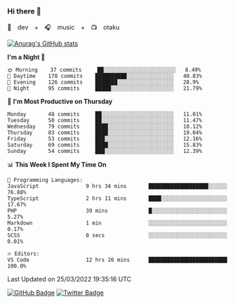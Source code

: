 ### Hi there 👋

🚀　dev　+　🎧　music　+　📺　otaku


[![Anurag's GitHub stats](https://github-readme-stats.vercel.app/api?username=koheitasaka&count_private=true&show_icons=true&theme=monokai)](https://github.com/koheitasaka/github-readme-stats)

<!--START_SECTION:waka-->
**I'm a Night 🦉** 

```text
🌞 Morning    37 commits     ██░░░░░░░░░░░░░░░░░░░░░░░   8.49% 
🌆 Daytime    178 commits    ██████████░░░░░░░░░░░░░░░   40.83% 
🌃 Evening    126 commits    ███████░░░░░░░░░░░░░░░░░░   28.9% 
🌙 Night      95 commits     █████░░░░░░░░░░░░░░░░░░░░   21.79%

```
📅 **I'm Most Productive on Thursday** 

```text
Monday       48 commits     ██░░░░░░░░░░░░░░░░░░░░░░░   11.01% 
Tuesday      50 commits     ██░░░░░░░░░░░░░░░░░░░░░░░   11.47% 
Wednesday    79 commits     ████░░░░░░░░░░░░░░░░░░░░░   18.12% 
Thursday     83 commits     ████░░░░░░░░░░░░░░░░░░░░░   19.04% 
Friday       53 commits     ███░░░░░░░░░░░░░░░░░░░░░░   12.16% 
Saturday     69 commits     ████░░░░░░░░░░░░░░░░░░░░░   15.83% 
Sunday       54 commits     ███░░░░░░░░░░░░░░░░░░░░░░   12.39%

```


📊 **This Week I Spent My Time On** 

```text
💬 Programming Languages: 
JavaScript               9 hrs 34 mins       ███████████████████░░░░░░   76.88% 
TypeScript               2 hrs 11 mins       ████░░░░░░░░░░░░░░░░░░░░░   17.67% 
PHP                      39 mins             █░░░░░░░░░░░░░░░░░░░░░░░░   5.27% 
Markdown                 1 min               ░░░░░░░░░░░░░░░░░░░░░░░░░   0.17% 
SCSS                     0 secs              ░░░░░░░░░░░░░░░░░░░░░░░░░   0.01%

🔥 Editors: 
VS Code                  12 hrs 26 mins      █████████████████████████   100.0%

```


 Last Updated on 25/03/2022 19:35:16 UTC
<!--END_SECTION:waka-->

[![GitHub Badge](https://img.shields.io/badge/GitHub-100000?style=for-the-badge&logo=github&logoColor=white)](https://github.com/koheitasaka)
[![Twitter Badge](https://img.shields.io/badge/Twitter-1DA1F2?style=for-the-badge&logo=twitter&logoColor=white)](https://twitter.com/sleep_asleep_)
